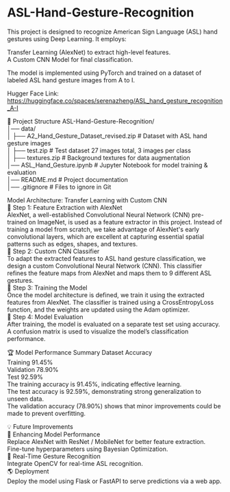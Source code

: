 # ASL-Hand-Gesture-Recognition

This project is designed to recognize American Sign Language (ASL) hand gestures using Deep Learning. It employs:

Transfer Learning (AlexNet) to extract high-level features.  
A Custom CNN Model for final classification.  

The model is implemented using PyTorch and trained on a dataset of labeled ASL hand gesture images from A to I.  

Hugger Face Link:
https://huggingface.co/spaces/serenazheng/ASL_hand_gesture_recognition_A-I

📂 Project Structure
ASL-Hand-Gesture-Recognition/  
│── data/  
│   ├── A2_Hand_Gesture_Dataset_revised.zip  # Dataset with ASL hand gesture images  
│   ├── test.zip  # Test dataset 27 images total, 3 images per class  
│   ├── textures.zip  # Background textures for data augmentation  
│── ASL_Hand_Gesture.ipynb  # Jupyter Notebook for model training & evaluation  
│── README.md  # Project documentation  
│── .gitignore  # Files to ignore in Git  

Model Architecture: Transfer Learning with Custom CNN  
🔹 Step 1: Feature Extraction with AlexNet  
AlexNet, a well-established Convolutional Neural Network (CNN) pre-trained on ImageNet, is used as a feature extractor in this project. Instead of training a model from scratch, we take advantage of AlexNet's early convolutional layers, which are excellent at capturing essential spatial patterns such as edges, shapes, and textures.  
🔹 Step 2: Custom CNN Classifier  
To adapt the extracted features to ASL hand gesture classification, we design a custom Convolutional Neural Network (CNN). This classifier refines the feature maps from AlexNet and maps them to 9 different ASL gestures.  
🔹 Step 3: Training the Model  
Once the model architecture is defined, we train it using the extracted features from AlexNet. The classifier is trained using a CrossEntropyLoss function, and the weights are updated using the Adam optimizer.  
🔹 Step 4: Model Evaluation  
After training, the model is evaluated on a separate test set using accuracy. A confusion matrix is used to visualize the model’s classification performance.  

🏆 Model Performance Summary
Dataset	Accuracy  
Training	91.45%  
Validation	78.90%  
Test	92.59%  
The training accuracy is 91.45%, indicating effective learning.  
The test accuracy is 92.59%, demonstrating strong generalization to unseen data.  
The validation accuracy (78.90%) shows that minor improvements could be made to prevent overfitting.  

💡 Future Improvements  
🚀 Enhancing Model Performance  
Replace AlexNet with ResNet / MobileNet for better feature extraction.  
Fine-tune hyperparameters using Bayesian Optimization.  
📸 Real-Time Gesture Recognition  
Integrate OpenCV for real-time ASL recognition.  
🌎 Deployment  
Deploy the model using Flask or FastAPI to serve predictions via a web app.
